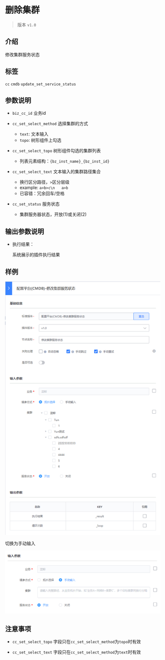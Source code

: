 # 删除集群
> 版本 `v1.0`


## 介绍

修改集群服务状态

## 标签
`cc` `cmdb` `update_set_service_status` 

## 参数说明

* `biz_cc_id` 业务id

* `cc_set_select_method` 选择集群的方式
    * `text`: 文本输入
    * `topo`: 树形组件上勾选

* `cc_set_select_topo` 树形组件勾选的集群列表
   * 列表元素结构：`{bz_inst_name}_{bz_inst_id}`

* `cc_set_select_text` 文本输入的集群路径集合
    * 换行区分路径，`>`区分层级
    * example: `a>b>c\n   a>b`
    * 已容错：冗余回车/空格
* `cc_set_status` 服务状态
    * 集群服务器状态，开放(1)或关闭(2)

## 输出参数说明

* 执行结果：

  系统展示的插件执行结果

## 样例

![](../images/update_set_service_status_v1_0_topo.png)

切换为手动输入

![](../images/update_set_service_status_v1_0_text.png)

## 注意事项

* `cc_set_select_topo` 字段只在`cc_set_select_method`为`topo`时有效

* `cc_set_select_text` 字段只在`cc_set_select_method`为`text`时有效
  

  